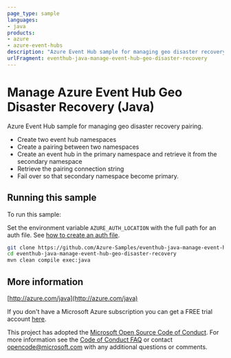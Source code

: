 ```yaml
---
page_type: sample
languages:
- java
products:
- azure
- azure-event-hubs
description: "Azure Event Hub sample for managing geo disaster recovery pairing."
urlFragment: eventhub-java-manage-event-hub-geo-disaster-recovery
---
```


# Manage Azure Event Hub Geo Disaster Recovery (Java)

Azure Event Hub sample for managing geo disaster recovery pairing.

- Create two event hub namespaces
- Create a pairing between two namespaces
- Create an event hub in the primary namespace and retrieve it from the secondary namespace
- Retrieve the pairing connection string
- Fail over so that secondary namespace become primary.


## Running this sample

To run this sample:

Set the environment variable `AZURE_AUTH_LOCATION` with the full path for an auth file. See [how to create an auth file](https://github.com/Azure/azure-libraries-for-java/blob/master/AUTH.md).

```bash
git clone https://github.com/Azure-Samples/eventhub-java-manage-event-hub-geo-disaster-recovery.git
cd eventhub-java-manage-event-hub-geo-disaster-recovery
mvn clean compile exec:java
```

## More information

[http://azure.com/java](http://azure.com/java)

If you don't have a Microsoft Azure subscription you can get a FREE trial account [here](http://go.microsoft.com/fwlink/?LinkId=330212).

This project has adopted the [Microsoft Open Source Code of Conduct](https://opensource.microsoft.com/codeofconduct/). For more information see the [Code of Conduct FAQ](https://opensource.microsoft.com/codeofconduct/faq/) or contact [opencode@microsoft.com](mailto:opencode@microsoft.com) with any additional questions or comments.
